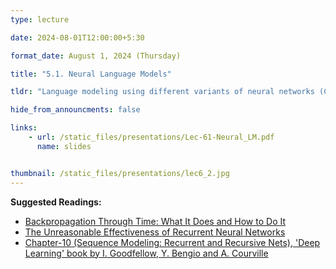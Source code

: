 ```yaml
---
type: lecture

date: 2024-08-01T12:00:00+5:30

format_date: August 1, 2024 (Thursday)

title: "5.1. Neural Language Models"

tldr: "Language modeling using different variants of neural networks (CNN, RNN). A quick overview of the training algorithm of RNNs &ndash; Backpropagation through time."

hide_from_announcments: false

links: 
    - url: /static_files/presentations/Lec-61-Neural_LM.pdf
      name: slides


thumbnail: /static_files/presentations/lec6_2.jpg
---
```


<!-- Other additional contents using markdown -->
**Suggested Readings:**
- [Backpropagation Through Time: What It Does and How to Do It](https://axon.cs.byu.edu/Dan/678/papers/Recurrent/Werbos.pdf)
- [The Unreasonable Effectiveness of Recurrent Neural Networks](http://karpathy.github.io/2015/05/21/rnn-effectiveness/)
- [Chapter-10 (Sequence Modeling: Recurrent and Recursive Nets), 'Deep Learning' book by I. Goodfellow, Y. Bengio and A. Courville](https://www.deeplearningbook.org/contents/rnn.html)
